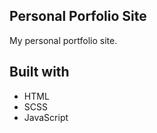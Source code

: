## Personal Porfolio Site

My personal portfolio site.

## Built with

- HTML
- SCSS
- JavaScript


